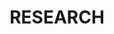 ---
title: "RESEARCH"
permalink: /categories/research/
layout: category
author_profile: true
taxonomy: research
---